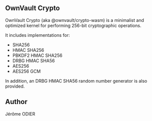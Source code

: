 OwnVault Crypto
---------------

OwnVault Crypto (aka @ownvault/crypto-wasm) is a minimalist and optimized kernel for performing 256-bit cryptographic operations.

It includes implementations for:
  - SHA256
  - HMAC SHA256
  - PBKDF2 HMAC SHA256
  - DRBG HMAC SHA56
  - AES256
  - AES256 GCM

In addition, an DRBG HMAC SHA56 random number generator is also provided.


Author
------

Jérôme ODIER

